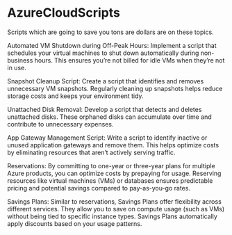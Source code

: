 # AzureCloudScripts

Scripts which are going to save you tons are dollars are on these topics.

Automated VM Shutdown during Off-Peak Hours: Implement a script that schedules your virtual machines to shut down automatically during non-business hours. This ensures you’re not billed for idle VMs when they’re not in use.

Snapshot Cleanup Script: Create a script that identifies and removes unnecessary VM snapshots. Regularly cleaning up snapshots helps reduce storage costs and keeps your environment tidy.

Unattached Disk Removal: Develop a script that detects and deletes unattached disks. These orphaned disks can accumulate over time and contribute to unnecessary expenses.

App Gateway Management Script: Write a script to identify inactive or unused application gateways and remove them. This helps optimize costs by eliminating resources that aren’t actively serving traffic.

Reservations: By committing to one-year or three-year plans for multiple Azure products, you can optimize costs by prepaying for usage. Reserving resources like virtual machines (VMs) or databases ensures predictable pricing and potential savings compared to pay-as-you-go rates.

Savings Plans: Similar to reservations, Savings Plans offer flexibility across different services. They allow you to save on compute usage (such as VMs) without being tied to specific instance types. Savings Plans automatically apply discounts based on your usage patterns.

